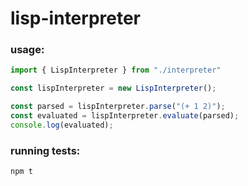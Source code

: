 # lisp-interpreter

### usage:
```typescript
import { LispInterpreter } from "./interpreter"

const lispInterpreter = new LispInterpreter();

const parsed = lispInterpreter.parse("(+ 1 2)");
const evaluated = lispInterpreter.evaluate(parsed);
console.log(evaluated);
```

### running tests:
```bash
npm t
```
